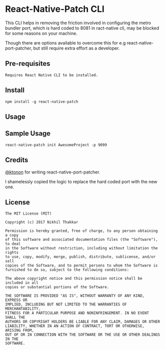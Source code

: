 # React-Native-Patch CLI
This CLI helps in removing the friction involved in configuring the metro bundler port, which is hard coded to 8081 in ract-native cli, may be blocked for some reasons on your machine.


Though there are options available to overcome this for e.g react-native-port-patcher, but still require extra effort as a developer.

## Pre-requisites
    Requires React Native CLI to be installed.

## Install
    npm install -g react-native-patch

## Usage
    

## Sample Usage
    react-native-patch init AwesomeProject -p 9099

## Credits
[@ktonon](https://github.com/ktonon) for writing react-native-port-patcher. 

I shamelessly copied the logic to replace the hard coded port with the new one.

## License
    The MIT License (MIT)

    Copyright (c) 2017 Nikhil Thakkar

    Permission is hereby granted, free of charge, to any person obtaining a copy
    of this software and associated documentation files (the "Software"), to deal
    in the Software without restriction, including without limitation the rights
    to use, copy, modify, merge, publish, distribute, sublicense, and/or sell
    copies of the Software, and to permit persons to whom the Software is
    furnished to do so, subject to the following conditions:

    The above copyright notice and this permission notice shall be included in all
    copies or substantial portions of the Software.

    THE SOFTWARE IS PROVIDED "AS IS", WITHOUT WARRANTY OF ANY KIND, EXPRESS OR
    IMPLIED, INCLUDING BUT NOT LIMITED TO THE WARRANTIES OF MERCHANTABILITY,
    FITNESS FOR A PARTICULAR PURPOSE AND NONINFRINGEMENT. IN NO EVENT SHALL THE
    AUTHORS OR COPYRIGHT HOLDERS BE LIABLE FOR ANY CLAIM, DAMAGES OR OTHER
    LIABILITY, WHETHER IN AN ACTION OF CONTRACT, TORT OR OTHERWISE, ARISING FROM,
    OUT OF OR IN CONNECTION WITH THE SOFTWARE OR THE USE OR OTHER DEALINGS IN THE
    SOFTWARE.
